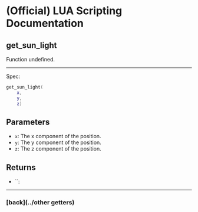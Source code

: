 
# (Official) LUA Scripting Documentation

## get_sun_light

Function undefined.

___

Spec:

```lua
get_sun_light(
	x,
	y,
	z)
```

## Parameters

- `x`: The x component of the position.
- `y`: The y component of the position.
- `z`: The z component of the position.

## Returns

- ``: 

___

### [back](../other getters)
